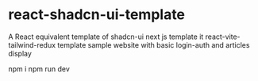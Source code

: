 # react-shadcn-ui-template
A React equivalent template  of shadcn-ui next js template
it react-vite-tailwind-redux template 
sample website with basic login-auth and articles display 

npm i 
npm run dev
